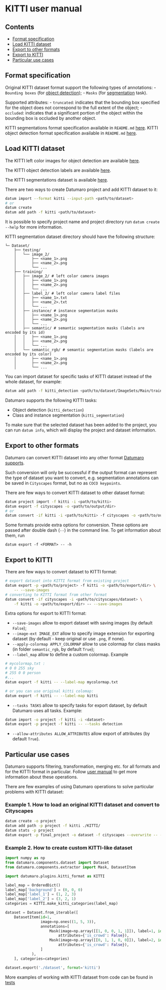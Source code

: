 # KITTI user manual

## Contents

- [Format specification](#format-specification)
- [Load KITTI dataset](#load-KITTI-dataset)
- [Export to other formats](#export-to-other-formats)
- [Export to KITTI](#export-to-KITTI)
- [Particular use cases](#particular-use-cases)

## Format specification

Original KITTI dataset format support the following types of annotations:
    - `Bounding boxes` (for [object detection](http://www.cvlibs.net/datasets/kitti/eval_object.php?obj_benchmark));
    - `Masks` (for [segmentation](http://www.cvlibs.net/datasets/kitti/eval_semseg.php?benchmark=semantics2015) task).

Supported attributes:
    - `truncated`: indicates that the bounding box specified for the object does
    not correspond to the full extent of the object;
    - `occluded`: indicates that a significant portion of the object within the
    bounding box is occluded by another object.

KITTI segmentations format specification available in `README.md` [here](https://s3.eu-central-1.amazonaws.com/avg-kitti/devkit_semantics.zip).
KITTI object detection format specification available in `README.md` [here](https://s3.eu-central-1.amazonaws.com/avg-kitti/devkit_object.zip).

##  Load KITTI dataset

The KITTI left color images for object detection are available [here](http://www.cvlibs.net/download.php?file=data_object_image_2.zip).

The KITTI object detection labels are available [here](http://www.cvlibs.net/download.php?file=data_object_label_2.zip).

The KITTI segmentations dataset is available [here](http://www.cvlibs.net/download.php?file=data_semantics.zip).

There are two ways to create Datumaro project and add KITTI dataset to it:

``` bash
datum import --format kitti --input-path <path/to/dataset>
# or
datum create
datum add path -f kitti <path/to/dataset>
```

It is possible to specify project name and project directory run
`datum create --help` for more information.

KITTI segmentation dataset directory should have the following structure:

<!--lint disable fenced-code-flag-->
```
└─ Dataset/
    ├── testing/
    │   └── image_2/
    │       ├── <name_1>.png
    │       ├── <name_2>.png
    │       └── ...
    ├── training/
    │   ├── image_2/ # left color camera images
    │   │   ├── <name_1>.png
    │   │   ├── <name_2>.png
    │   │   └── ...
    │   ├── label_2/ # left color camera label files
    │   │   ├── <name_1>.txt
    │   │   ├── <name_2>.txt
    │   │   └── ...
    │   ├── instance/ # instance segmentation masks
    │   │   ├── <name_1>.png
    │   │   ├── <name_2>.png
    │   │   └── ...
    │   ├── semantic/ # semantic segmentation masks (labels are encoded by its id)
    │   │   ├── <name_1>.png
    │   │   ├── <name_2>.png
    │   │   └── ...
    │   └── semantic_rgb/ # semantic segmentation masks (labels are encoded by its color)
    │       ├── <name_1>.png
    │       ├── <name_2>.png
    │       └── ...
```

You can import dataset for specific tasks
of KITTI dataset instead of the whole dataset,
for example:

``` bash
datum add path -f kitti_detection <path/to/dataset/ImageSets/Main/train.txt>
```

Datumaro supports the following KITTI tasks:
- Object detection (`kitti_detection`)
- Class and instance segmentation (`kitti_segmentation`)

To make sure that the selected dataset has been added to the project, you can run
`datum info`, which will display the project and dataset information.

##  Export to other formats

Datumaro can convert KITTI dataset into any other format [Datumaro supports](../user_manual.md#supported-formats).

Such conversion will only be successful if the output
format can represent the type of dataset you want to convert,
e.g. segmentation annotations can be
saved in `Cityscapes` format, but no as `COCO keypoints`.

There are few ways to convert KITTI dataset to other dataset format:

``` bash
datum project import -f kitti -i <path/to/kitti>
datum export -f cityscapes -o <path/to/output/dir>
# or
datum convert -if kitti -i <path/to/kitti> -f cityscapes -o <path/to/output/dir>
```

Some formats provide extra options for conversion.
These options are passed after double dash (`--`) in the command line.
To get information about them, run

`datum export -f <FORMAT> -- -h`

##  Export to KITTI

There are few ways to convert dataset to KITTI format:

``` bash
# export dataset into KITTI format from existing project
datum export -p <path/to/project> -f kitti -o <path/to/export/dir> \
    -- --save-images
# converting to KITTI format from other format
datum convert -if cityscapes -i <path/to/cityscapes/dataset> \
    -f kitti -o <path/to/export/dir> -- --save-images
```

Extra options for export to KITTI format:
- `--save-images` allow to export dataset with saving images
(by default `False`);
- `--image-ext IMAGE_EXT` allow to specify image extension
for exporting dataset (by default - keep original or use `.png`, if none).
- `--apply-colormap APPLY_COLORMAP` allow to use colormap for class masks
(in folder `semantic_rgb`, by default `True`);
- `--label_map` allow to define a custom colormap. Example

``` bash
# mycolormap.txt :
# 0 0 255 sky
# 255 0 0 person
#...
datum export -f kitti -- --label-map mycolormap.txt

# or you can use original kitti colomap:
datum export -f kitti -- --label-map kitti
```
- `--tasks TASKS` allow to specify tasks for export dataset,
by default Datumaro uses all tasks. Example:

```bash
datum import -o project -f kitti -i <dataset>
datum export -p project -f kitti -- --tasks detection
```
- `--allow-attributes ALLOW_ATTRIBUTES` allow export of attributes
(by default `True`).

## Particular use cases

Datumaro supports filtering, transformation, merging etc. for all formats
and for the KITTI format in particular. Follow
[user manual](../user_manual.md)
to get more information about these operations.

There are few examples of using Datumaro operations to solve
particular problems with KITTI dataset:

### Example 1. How to load an original KITTI dataset and convert to Cityscapes

```bash
datum create -o project
datum add path -p project -f kitti ./KITTI/
datum stats -p project
datum export -p final_project -o dataset -f cityscapes --overwrite -- --save-images
```

### Example 2. How to create custom KITTI-like dataset

```python
import numpy as np
from datumaro.components.dataset import Dataset
from datumaro.components.extractor import Mask, DatasetItem

import datumaro.plugins.kitti_format as KITTI

label_map = OrderedDict()
label_map['background'] = (0, 0, 0)
label_map['label_1'] = (1, 2, 3)
label_map['label_2'] = (3, 2, 1)
categories = KITTI.make_kitti_categories(label_map)

dataset = Dataset.from_iterable([
    DatasetItem(id=1,
                image=np.ones((1, 5, 3)),
                annotations=[
                    Mask(image=np.array([[1, 0, 0, 1, 1]]), label=1, id=0,
                        attributes={'is_crowd': False}),
                    Mask(image=np.array([[0, 1, 1, 0, 0]]), label=2, id=0,
                        attributes={'is_crowd': False}),
                ]
            ),
    ], categories=categories)

dataset.export('./dataset', format='kitti')
```

More examples of working with KITTI dataset from code can be found in
[tests](../../tests/test_kitti_format.py)
